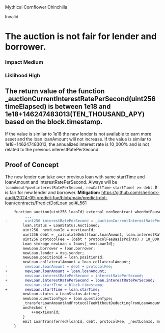 Mythical Cornflower Chinchilla

Invalid

# The auction is not fair for lender and borrower.

### Impact Medium
### Liklihood High
## The return value of the function _auctionCurrentInterestRatePerSecond(uint256 timeElapsed) is between 1e18 and 1e18+146247483013(TEN_THOUSAND_APY) based on the block.timestamp.
If the value is similar to 1e18 the new lender is not available to earn more asset and the loan.loanAmount will not increase. If the value is similar to 1e18+146247483013, the annualized interest rate is 10_000% and is not related to the previous interestRatePerSecond.
## Proof of Concept
The new lender can take over previous loan with same startTime and loanAmount and interestRatePerSecond.
Always will be `loanAmout*pow(interestRatePerSecond, newCallTime-startTime) >= debt`.
It is fair for new lender and borrower.
**Mitigation:**
https://github.com/sherlock-audit/2024-09-predict-fun/blob/main/predict-dot-loan/contracts/PredictDotLoan.sol#L561
```diff
    function auction(uint256 loanId) external nonReentrant whenNotPaused {
         ...
-        uint256 interestRatePerSecond = _auctionCurrentInterestRatePerSecond(timeElapsed);
        loan.status = LoanStatus.Auctioned;
        uint256 _nextLoanId = nextLoanId;
        uint256 debt = _calculateDebt(loan.loanAmount, loan.interestRatePerSecond, callTime - loan.startTime);
        uint256 protocolFee = (debt * protocolFeeBasisPoints) / 10_000;
        Loan storage newLoan = loans[_nextLoanId];
        newLoan.borrower = loan.borrower;
        newLoan.lender = msg.sender;
        newLoan.positionId = loan.positionId;
        newLoan.collateralAmount = loan.collateralAmount;
-        newLoan.loanAmount = debt + protocolFee;
+        newLoan.loanAmount = loan.loanAmount;
-        newLoan.interestRatePerSecond = interestRatePerSecond;
+        newLoan.interestRatePerSecond = loan.interestRatePerSecond;
-        newLoan.startTime = block.timestamp;
+        newLoan.startTime = loan.starTime;
        newLoan.status = LoanStatus.Active;
        newLoan.questionType = loan.questionType;
        _transferLoanAmountAndProtocolFeeWithoutDeductingFromLoanAmount(msg.sender, loan.lender, debt, protocolFee);
        unchecked {
            ++nextLoanId;
        }
        emit LoanTransferred(loanId, debt, protocolFee, _nextLoanId, msg.sender, interestRatePerSecond);
    }
```